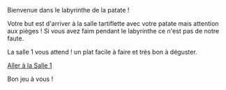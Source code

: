 Bienvenue dans le labyrinthe de la patate !

Votre but est d'arriver à la salle tartiflette avec votre patate mais attention aux pièges !
Si vous avez faim pendant le labyrinthe ce n'est pas de notre faute.

La salle 1 vous attend ! un plat facile à faire et très bon à déguster.

[Aller à la Salle 1](https://github.com/cfourcaud/TP2_GRP3_Labyrinthe/blob/main/Salle1.md "Prendre à gauche")


Bon jeu à vous !

